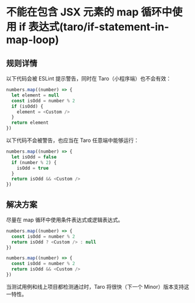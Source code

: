 # 不能在包含 JSX 元素的 map 循环中使用 if 表达式(taro/if-statement-in-map-loop)

## 规则详情

以下代码会被 ESLint 提示警告，同时在 Taro（小程序端）也不会有效：

```javascript
numbers.map((number) => {
  let element = null
  const isOdd = number % 2
  if (isOdd) {
    element = <Custom />
  }
  return element
})
```

以下代码不会被警告，也应当在 Taro 任意端中能够运行：

```javascript
numbers.map((number) => {
  let isOdd = false
  if (number % 2) {
    isOdd = true
  }
  return isOdd && <Custom />
})
```

## 解决方案

尽量在 map 循环中使用条件表达式或逻辑表达式。

```javascript
numbers.map((number) => {
  const isOdd = number % 2
  return isOdd ? <Custom /> : null
})

numbers.map((number) => {
  const isOdd = number % 2
  return isOdd && <Custom />
})
```

当测试用例和线上项目都检测通过时，Taro 将很快（下一个 Minor）版本支持这一特性。
